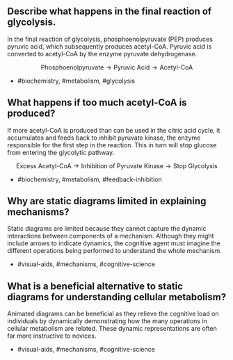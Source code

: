 ## Describe what happens in the final reaction of glycolysis.

In the final reaction of glycolysis, phosphoenolpyruvate (PEP) produces pyruvic acid, which subsequently produces acetyl-CoA. Pyruvic acid is converted to acetyl-CoA by the enzyme pyruvate dehydrogenase.

$$
\text{Phosphoenolpyruvate} \rightarrow \text{Pyruvic Acid} \rightarrow \text{Acetyl-CoA}
$$

- #biochemistry, #metabolism, #glycolysis

## What happens if too much acetyl-CoA is produced?

If more acetyl-CoA is produced than can be used in the citric acid cycle, it accumulates and feeds back to inhibit pyruvate kinase, the enzyme responsible for the first step in the reaction. This in turn will stop glucose from entering the glycolytic pathway.

$$
\text{Excess Acetyl-CoA} \rightarrow \text{Inhibition of Pyruvate Kinase} \rightarrow \text{Stop Glycolysis}
$$

- #biochemistry, #metabolism, #feedback-inhibition

## Why are static diagrams limited in explaining mechanisms?

Static diagrams are limited because they cannot capture the dynamic interactions between components of a mechanism. Although they might include arrows to indicate dynamics, the cognitive agent must imagine the different operations being performed to understand the whole mechanism.

- #visual-aids, #mechanisms, #cognitive-science

## What is a beneficial alternative to static diagrams for understanding cellular metabolism?

Animated diagrams can be beneficial as they relieve the cognitive load on individuals by dynamically demonstrating how the many operations in cellular metabolism are related. These dynamic representations are often far more instructive to novices.

- #visual-aids, #mechanisms, #cognitive-science